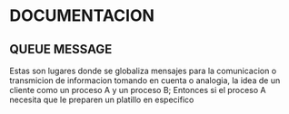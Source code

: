 # DOCUMENTACION
## QUEUE MESSAGE
Estas son lugares donde se globaliza mensajes
para la comunicacion o transmicion de informacion
tomando en cuenta o analogia, la idea de un cliente
como un proceso A y un proceso B;
Entonces si el proceso A necesita que le preparen
un platillo en especifico 
